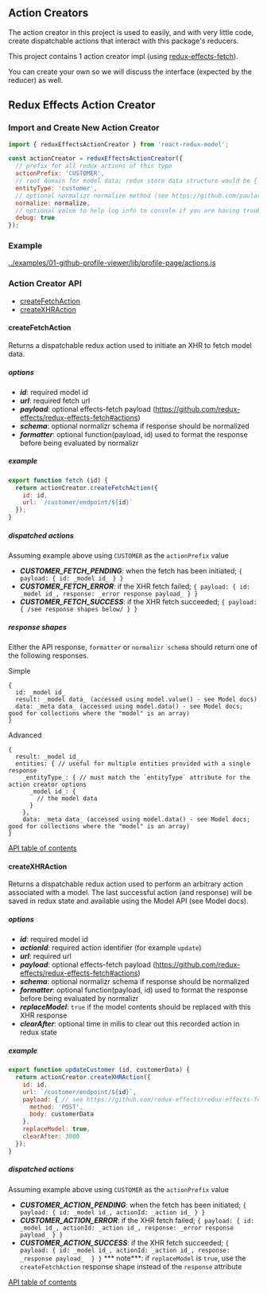 Action Creators
---------------
The action creator in this project is used to easily, and with very little code, create dispatchable actions that interact with this package's reducers.

This project contains 1 action creator impl (using [redux-effects-fetch](https://github.com/redux-effects/redux-effects-fetch)).

You can create your own so we will discuss the interface (expected by the reducer) as well.

## Redux Effects Action Creator
### Import and Create New Action Creator
```javascript
import { reduxEffectsActionCreator } from 'react-redux-model';

const actionCreator = reduxEffectsActionCreator({
  // prefix for all redux actions of this type
  actionPrefix: 'CUSTOMER',
  // root domain for model data; redux store data structure would be { entities: { customer: { _id_: {_model_data} } } }
  entityType: 'customer',
  // optional normalizr normalize method (see https://github.com/paularmstrong/normalizr;  `import { normalize } from 'normalizr';`)
  normalize: normalize,
  // optional value to help log info to console if you are having trouble getting things working
  debug: true
});
```
### Example
[../examples/01-github-profile-viewer/lib/profile-page/actions.js](../examples/01-github-profile-viewer/lib/profile-page/actions.js)

### Action Creator API
* [createFetchAction](#createfetchaction)
* [createXHRAction](#createxhraction)

#### createFetchAction
Returns a dispatchable redux action used to initiate an XHR to fetch model data.

##### options
* ***id***: required model id
* ***url***: required fetch url
* ***payload***: optional effects-fetch payload (https://github.com/redux-effects/redux-effects-fetch#actions)
* ***schema***: optional normalizr schema if response should be normalized
* ***formatter***: optional function(payload, id) used to format the response before being evaluated by normalizr

##### example
```javascript
export function fetch (id) {
  return actionCreator.createFetchAction({
    id: id,
    url: `/customer/endpoint/${id}`
  });
}
```

##### dispatched actions
Assuming example above using `CUSTOMER` as the `actionPrefix` value
* ***CUSTOMER_FETCH_PENDING***: when the fetch has been initiated; ```{ payload: { id: _model id_ } }```
* ***CUSTOMER_FETCH_ERROR***: if the XHR fetch failed; ```{ payload: { id: _model id_, response: _error response payload_ } }```
* ***CUSTOMER_FETCH_SUCCESS***: if the XHR fetch succeeded; ```{ payload: { /see response shapes below/ } }```

##### response shapes
Either the API response, `formatter` or `normalizr schema` should return one of the following responses.

Simple
```
{
  id: _model id_
  result: _model data_ (accessed using model.value() - see Model docs)
  data: _meta data_ (accessed using model.data() - see Model docs; good for collections where the "model" is an array)
}
```
Advanced
```
{
  result: _model id_
  entities: { // useful for multiple entities provided with a single response
    _entityType_: { // must match the `entityType` attribute for the action creator options
      _model id_: {
        // the model data
      }
    },
    data: _meta data_ (accessed using model.data() - see Model docs; good for collections where the "model" is an array)
}
```
[API table of contents](#action-creator-api)

#### createXHRAction
Returns a dispatchable redux action used to perform an arbitrary action associated with a model.  The last successful action (and response) will be saved in redux state and available using the Model API (see Model docs).

##### options
* ***id***: required model id
* ***actionId***: required action identifier (for example `update`)
* ***url***: required url
* ***payload***: optional effects-fetch payload (https://github.com/redux-effects/redux-effects-fetch#actions)
* ***schema***: optional normalizr schema if response should be normalized
* ***formatter***: optional function(payload, id) used to format the response before being evaluated by normalizr
* ***replaceModel***: `true` if the model contents should be replaced with this XHR response
* ***clearAfter***: optional time in milis to clear out this recorded action in redux state

##### example
```javascript
export function updateCustomer (id, customerData) {
  return actionCreator.createXHRAction({
    id: id,
    url: `/customer/endpoint/${id}`,
    payload: { // see https://github.com/redux-effects/redux-effects-fetch#actions
      method: 'POST',
      body: customerData
    },
    replaceModel: true,
    clearAfter: 3000
  });
}
```

##### dispatched actions
Assuming example above using `CUSTOMER` as the `actionPrefix` value
* ***CUSTOMER_ACTION_PENDING***: when the fetch has been initiated; ```{ payload: { id: _model id_, actionId: _action id_ } }```
* ***CUSTOMER_ACTION_ERROR***: if the XHR fetch failed; ```{ payload: { id: _model id_, actionId: _action id_, response: _error response payload_ } }```
* ***CUSTOMER_ACTION_SUCCESS***: if the XHR fetch succeeded; ```{ payload: { id: _model id_, actionId: _action id_, response: _response payload_  } }```
*** note***: if `replaceModel` is `true`, use the `createFetchAction` response shape instead of the `response` attribute

[API table of contents](#action-creator-api)
